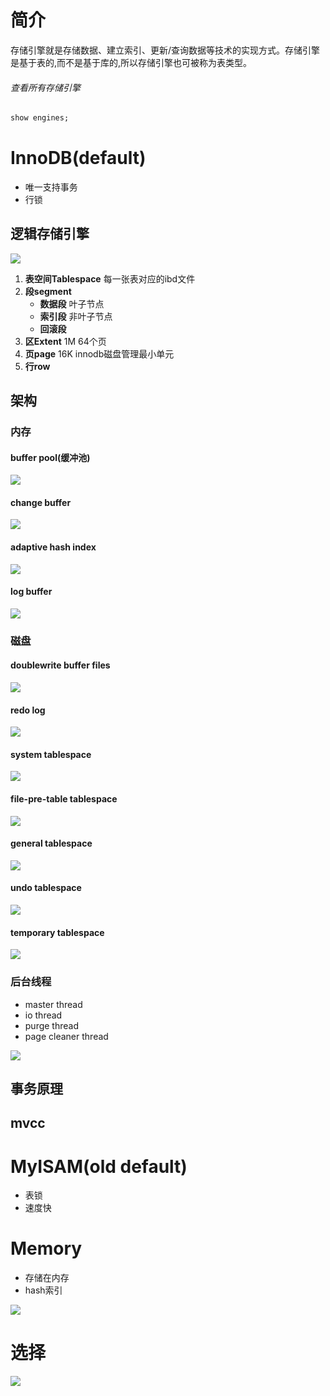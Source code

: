 # 简介

存储引擎就是存储数据、建立索引、更新/查询数据等技术的实现方式。存储引擎是基于表的,而不是基于库的,所以存储引擎也可被称为表类型。

###### 查看所有存储引擎

```sql
show engines;
```

# InnoDB(default)

- 唯一支持事务
- 行锁

## 逻辑存储引擎

![](images/Pasted%20image%2020240220205100.png)

1. **表空间Tablespace** 每一张表对应的ibd文件
2. **段segment**
	- **数据段** 叶子节点
	- **索引段** 非叶子节点
	- **回滚段**
3. **区Extent** 1M 64个页
4. **页page** 16K innodb磁盘管理最小单元
5. **行row** 

## 架构

### 内存

#### buffer pool(缓冲池)

![](images/Pasted%20image%2020240224143753.png)

#### change buffer

![](images/Pasted%20image%2020240224144149.png)

#### adaptive hash index

![](images/Pasted%20image%2020240224144401.png)

#### log buffer

![](images/Pasted%20image%2020240224145705.png)

### 磁盘

#### doublewrite buffer files

![](images/Pasted%20image%2020240224150642.png)

#### redo log

![](images/Pasted%20image%2020240224150709.png)

#### system tablespace

![](images/Pasted%20image%2020240224145946.png)

#### file-pre-table tablespace

![](images/Pasted%20image%2020240224150051.png)

#### general tablespace

![](images/Pasted%20image%2020240224150229.png)

#### undo tablespace

![](images/Pasted%20image%2020240224150441.png)

#### temporary tablespace

![](images/Pasted%20image%2020240224150508.png)

### 后台线程

- master thread
- io thread
- purge thread
- page cleaner thread

![](images/Pasted%20image%2020240224151215.png)

## 事务原理

## mvcc

# MyISAM(old default)

- 表锁
- 速度快

# Memory

- 存储在内存
- hash索引

![](images/Pasted%20image%2020240220205719.png)

# 选择

![](images/Pasted%20image%2020240220210005.png)
